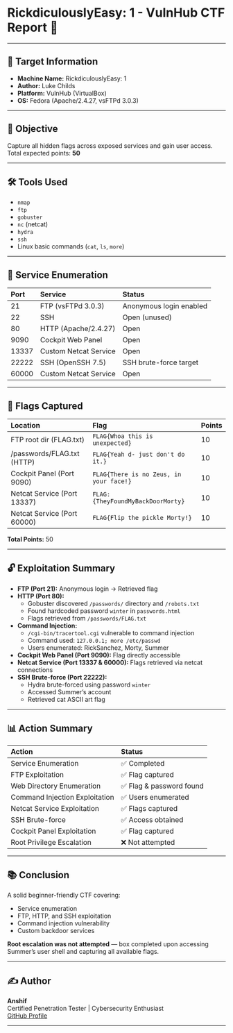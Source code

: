 # RickdiculouslyEasy: 1 - VulnHub CTF Report 📜

---

## 📌 Target Information

- **Machine Name:** RickdiculouslyEasy: 1  
- **Author:** Luke Childs  
- **Platform:** VulnHub (VirtualBox)  
- **OS:** Fedora (Apache/2.4.27, vsFTPd 3.0.3)

---

## 🎯 Objective

Capture all hidden flags across exposed services and gain user access.  
Total expected points: **50**

---

## 🛠️ Tools Used

- `nmap`
- `ftp`
- `gobuster`
- `nc` (netcat)
- `hydra`
- `ssh`
- Linux basic commands (`cat`, `ls`, `more`)

---

## 📡 Service Enumeration

| Port  | Service                | Status                  |
|:------|:----------------------|:------------------------|
| 21    | FTP (vsFTPd 3.0.3)     | Anonymous login enabled  |
| 22    | SSH                    | Open (unused)            |
| 80    | HTTP (Apache/2.4.27)   | Open                     |
| 9090  | Cockpit Web Panel      | Open                     |
| 13337 | Custom Netcat Service  | Open                     |
| 22222 | SSH (OpenSSH 7.5)      | SSH brute-force target   |
| 60000 | Custom Netcat Service  | Open                     |

---

## 📜 Flags Captured

| Location                     | Flag                                          | Points |
|:-----------------------------|:-----------------------------------------------|:--------|
| FTP root dir (FLAG.txt)       | `FLAG{Whoa this is unexpected}`                 | 10     |
| /passwords/FLAG.txt (HTTP)    | `FLAG{Yeah d- just don't do it.}`               | 10     |
| Cockpit Panel (Port 9090)     | `FLAG{There is no Zeus, in your face!}`         | 10     |
| Netcat Service (Port 13337)   | `FLAG:{TheyFoundMyBackDoorMorty}`               | 10     |
| Netcat Service (Port 60000)   | `FLAG{Flip the pickle Morty!}`                  | 10     |

**Total Points:** 50  

---

## 🔓 Exploitation Summary

- **FTP (Port 21):** Anonymous login → Retrieved flag  
- **HTTP (Port 80):**  
  - Gobuster discovered `/passwords/` directory and `/robots.txt`
  - Found hardcoded password `winter` in `passwords.html`
  - Flags retrieved from `/passwords/FLAG.txt`
- **Command Injection:**  
  - `/cgi-bin/tracertool.cgi` vulnerable to command injection  
  - Command used: `127.0.0.1; more /etc/passwd`  
  - Users enumerated: RickSanchez, Morty, Summer  
- **Cockpit Web Panel (Port 9090):** Flag directly accessible  
- **Netcat Service (Port 13337 & 60000):** Flags retrieved via netcat connections  
- **SSH Brute-force (Port 22222):**  
  - Hydra brute-forced using password `winter`  
  - Accessed Summer’s account  
  - Retrieved cat ASCII art flag

---

## 📊 Action Summary

| Action                          | Status            |
|:--------------------------------|:------------------|
| Service Enumeration             | ✅ Completed       |
| FTP Exploitation                | ✅ Flag captured   |
| Web Directory Enumeration       | ✅ Flag & password found |
| Command Injection Exploitation  | ✅ Users enumerated |
| Netcat Service Exploitation     | ✅ Flags captured   |
| SSH Brute-force                 | ✅ Access obtained  |
| Cockpit Panel Exploitation      | ✅ Flag captured   |
| Root Privilege Escalation       | ❌ Not attempted    |

---

## 📚 Conclusion

A solid beginner-friendly CTF covering:
- Service enumeration  
- FTP, HTTP, and SSH exploitation  
- Command injection vulnerability  
- Custom backdoor services  

**Root escalation was not attempted** — box completed upon accessing Summer’s user shell and capturing all available flags.

---

## ✍️ Author

**Anshif**  
Certified Penetration Tester | Cybersecurity Enthusiast  
[GitHub Profile](https://github.com/YourGitHubUsername)

---
